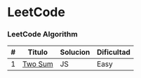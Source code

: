 # LeetCode

### LeetCode Algorithm

| #    | Titulo                                            | Solucion | Dificultad |
| ---- | ------------------------------------------------- | -------- | ---------- |
| 1    | [Two Sum](https://leetcode.com/problems/two-sum/) | JS       | Easy       |


